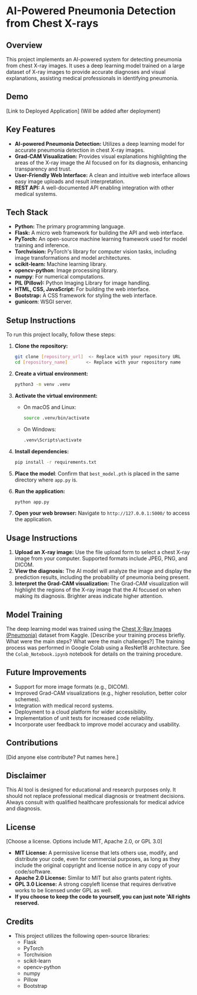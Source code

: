 # AI-Powered Pneumonia Detection from Chest X-rays

## Overview

This project implements an AI-powered system for detecting pneumonia from chest X-ray images. It uses a deep learning model trained on a large dataset of X-ray images to provide accurate diagnoses and visual explanations, assisting medical professionals in identifying pneumonia.

## Demo

[Link to Deployed Application] (Will be added after deployment)

## Key Features

-   **AI-powered Pneumonia Detection:** Utilizes a deep learning model for accurate pneumonia detection in chest X-ray images.
-   **Grad-CAM Visualization:** Provides visual explanations highlighting the areas of the X-ray image the AI focused on for its diagnosis, enhancing transparency and trust.
-   **User-Friendly Web Interface:** A clean and intuitive web interface allows easy image uploads and result interpretation.
-   **REST API:** A well-documented API enabling integration with other medical systems.

## Tech Stack

-   **Python:** The primary programming language.
-   **Flask:** A micro web framework for building the API and web interface.
-   **PyTorch:** An open-source machine learning framework used for model training and inference.
-   **Torchvision:** PyTorch's library for computer vision tasks, including image transformations and model architectures.
-   **scikit-learn:** Machine learning library.
-   **opencv-python**: Image processing library.
-   **numpy**: For numerical computations.
-   **PIL (Pillow):** Python Imaging Library for image handling.
-   **HTML, CSS, JavaScript:** For building the web interface.
-   **Bootstrap:** A CSS framework for styling the web interface.
-   **gunicorn**: WSGI server.

## Setup Instructions

To run this project locally, follow these steps:

1.  **Clone the repository:**

    ```bash
    git clone [repository_url]  <- Replace with your repository URL
    cd [repository_name]       <- Replace with your repository name
    ```

2.  **Create a virtual environment:**

    ```bash
    python3 -m venv .venv
    ```

3.  **Activate the virtual environment:**

    *   On macOS and Linux:

        ```bash
        source .venv/bin/activate
        ```

    *   On Windows:

        ```bash
        .venv\Scripts\activate
        ```

4.  **Install dependencies:**

    ```bash
    pip install -r requirements.txt
    ```

5.  **Place the model**: Confirm that `best_model.pth` is placed in the same directory where `app.py` is.

6.  **Run the application:**

    ```bash
    python app.py
    ```

7.  **Open your web browser:** Navigate to `http://127.0.0.1:5000/` to access the application.

## Usage Instructions

1.  **Upload an X-ray image:** Use the file upload form to select a chest X-ray image from your computer. Supported formats include JPEG, PNG, and DICOM.
2.  **View the diagnosis:** The AI model will analyze the image and display the prediction results, including the probability of pneumonia being present.
3.  **Interpret the Grad-CAM visualization:** The Grad-CAM visualization will highlight the regions of the X-ray image that the AI focused on when making its diagnosis. Brighter areas indicate higher attention.

## Model Training

The deep learning model was trained using the [Chest X-Ray Images (Pneumonia)](https://www.kaggle.com/datasets/paultimothymooney/chest-xray-pneumonia) dataset from Kaggle.
[Describe your training process briefly. What were the main steps? What were the main challenges?]
The training process was performed in Google Colab using a ResNet18 architecture. See the `Colab_Notebook.ipynb` notebook for details on the training procedure.

## Future Improvements

-   Support for more image formats (e.g., DICOM).
-   Improved Grad-CAM visualizations (e.g., higher resolution, better color schemes).
-   Integration with medical record systems.
-   Deployment to a cloud platform for wider accessibility.
-   Implementation of unit tests for increased code reliability.
-   Incorporate user feedback to improve model accuracy and usability.

## Contributions
[Did anyone else contribute? Put names here.]

## Disclaimer

This AI tool is designed for educational and research purposes only. It should not replace professional medical diagnosis or treatment decisions. Always consult with qualified healthcare professionals for medical advice and diagnosis.

## License

[Choose a license. Options include MIT, Apache 2.0, or GPL 3.0]

* **MIT License:** A permissive license that lets others use, modify, and distribute your code, even for commercial purposes, as long as they include the original copyright and license notice in any copy of your code/software.
* **Apache 2.0 License:** Similar to MIT but also grants patent rights.
* **GPL 3.0 License:** A strong copyleft license that requires derivative works to be licensed under GPL as well.
* **If you choose to keep the code to yourself, you can just note 'All rights reserved.**

## Credits

*   This project utilizes the following open-source libraries:
    *   Flask
    *   PyTorch
    *   Torchvision
    *   scikit-learn
    *   opencv-python
    *   numpy
    *   Pillow
    *   Bootstrap
